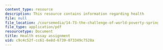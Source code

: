```yaml
---
content_type: resource
description: This resource contains information regarding health
file: null
file_location: /coursemedia/14-73-the-challenge-of-world-poverty-spring-2011/c9c4c52fcc616e8d6739073349c7528a_MIT14_73S11_health.pdf
file_type: application/pdf
resourcetype: Document
title: Health essay assignment
uid: c9c4c52f-cc61-6e8d-6739-073349c7528a
---
```


